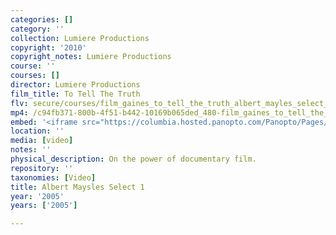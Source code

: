 ```yaml
---
categories: []
category: ''
collection: Lumiere Productions
copyright: '2010'
copyright_notes: Lumiere Productions
course: ''
courses: []
director: Lumiere Productions
film_title: To Tell The Truth
flv: secure/courses/film_gaines_to_tell_the_truth_albert_mayles_select_1.flv
mp4: /c94fb371-800b-4f51-b442-10169b065ded_480-film_gaines_to_tell_the_truth_albert_mayles_select_1.mp4
embed: '<iframe src="https://columbia.hosted.panopto.com/Panopto/Pages/Embed.aspx?id=3bada98c-36e6-4029-bf2f-a95f01035dfa&v=1" width="720" height="405" style="padding: 0px; border: 1px solid #464646;" frameborder="0" allowfullscreen allow="autoplay"></iframe>'
location: ''
media: [video]
notes: ''
physical_description: On the power of documentary film.
repository: ''
taxonomies: [Video]
title: Albert Maysles Select 1
year: '2005'
years: ['2005']

---
```


